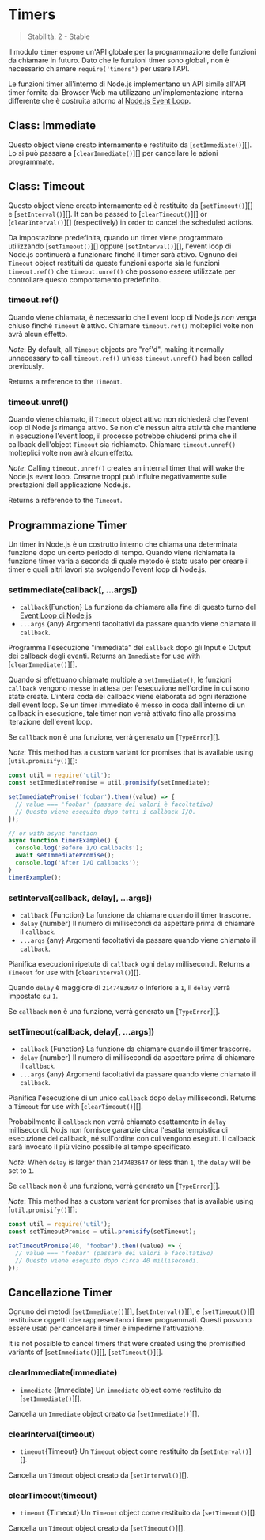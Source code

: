 # Timers

<!--introduced_in=v0.10.0-->

> Stabilità: 2 - Stable

Il modulo `timer` espone un'API globale per la programmazione delle funzioni da chiamare in futuro. Dato che le funzioni timer sono globali, non è necessario chiamare `require('timers')` per usare l'API.

Le funzioni timer all'interno di Node.js implementano un API simile all'API timer fornita dai Browser Web ma utilizzano un'implementazione interna differente che è costruita attorno al [Node.js Event Loop](https://nodejs.org/en/docs/guides/event-loop-timers-and-nexttick).

## Class: Immediate

Questo object viene creato internamente e restituito da [`setImmediate()`][]. Lo si può passare a [`clearImmediate()`][] per cancellare le azioni programmate.

## Class: Timeout

Questo object viene creato internamente ed è restituito da [`setTimeout()`][] e [`setInterval()`][]. It can be passed to [`clearTimeout()`][] or [`clearInterval()`][] (respectively) in order to cancel the scheduled actions.

Da impostazione predefinita, quando un timer viene programmato utilizzando [`setTimeout()`][] oppure [`setInterval()`][], l'event loop di Node.js continuerà a funzionare finché il timer sarà attivo. Ognuno dei `Timeout` object restituiti da queste funzioni esporta sia le funzioni `timeout.ref()` che `timeout.unref()` che possono essere utilizzate per controllare questo comportamento predefinito.

### timeout.ref()
<!-- YAML
added: v0.9.1
-->

Quando viene chiamata, è necessario che l'event loop di Node.js *non* venga chiuso finché `Timeout` è attivo. Chiamare `timeout.ref()` molteplici volte non avrà alcun effetto.

*Note*: By default, all `Timeout` objects are "ref'd", making it normally unnecessary to call `timeout.ref()` unless `timeout.unref()` had been called previously.

Returns a reference to the `Timeout`.

### timeout.unref()
<!-- YAML
added: v0.9.1
-->

Quando viene chiamato, il `Timeout` object attivo non richiederà che l'event loop di Node.js rimanga attivo. Se non c'è nessun altra attività che mantiene in esecuzione l'event loop, il processo potrebbe chiudersi prima che il callback dell'object `Timeout` sia richiamato. Chiamare `timeout.unref()` molteplici volte non avrà alcun effetto.

*Note*: Calling `timeout.unref()` creates an internal timer that will wake the Node.js event loop. Crearne troppi può influire negativamente sulle prestazioni dell'applicazione Node.js.

Returns a reference to the `Timeout`.

## Programmazione Timer

Un timer in Node.js è un costrutto interno che chiama una determinata funzione dopo un certo periodo di tempo. Quando viene richiamata la funzione timer varia a seconda di quale metodo è stato usato per creare il timer e quali altri lavori sta svolgendo l'event loop di Node.js.

### setImmediate(callback[, ...args])
<!-- YAML
added: v0.9.1
-->

* `callback`{Function} La funzione da chiamare alla fine di questo turno del [Event Loop di Node.js](https://nodejs.org/en/docs/guides/event-loop-timers-and-nexttick)
* `...args` {any} Argomenti facoltativi da passare quando viene chiamato il `callback`.

Programma l'esecuzione "immediata" del `callback` dopo gli Input e Output dei callback degli eventi. Returns an `Immediate` for use with [`clearImmediate()`][].

Quando si effettuano chiamate multiple a `setImmediate()`, le funzioni `callback` vengono messe in attesa per l'esecuzione nell'ordine in cui sono state create. L'intera coda dei callback viene elaborata ad ogni iterazione dell'event loop. Se un timer immediato è messo in coda dall'interno di un callback in esecuzione, tale timer non verrà attivato fino alla prossima iterazione dell'event loop.

Se `callback` non è una funzione, verrà generato un [`TypeError`][].

*Note*: This method has a custom variant for promises that is available using [`util.promisify()`][]:

```js
const util = require('util');
const setImmediatePromise = util.promisify(setImmediate);

setImmediatePromise('foobar').then((value) => {
  // value === 'foobar' (passare dei valori è facoltativo)
  // Questo viene eseguito dopo tutti i callback I/O.
});

// or with async function
async function timerExample() {
  console.log('Before I/O callbacks');
  await setImmediatePromise();
  console.log('After I/O callbacks');
}
timerExample();
```

### setInterval(callback, delay[, ...args])
<!-- YAML
added: v0.0.1
-->

* `callback` {Function} La funzione da chiamare quando il timer trascorre.
* `delay` {number} Il numero di millisecondi da aspettare prima di chiamare il `callback`.
* `...args` {any} Argomenti facoltativi da passare quando viene chiamato il `callback`.

Pianifica esecuzioni ripetute di `callback` ogni `delay` millisecondi. Returns a `Timeout` for use with [`clearInterval()`][].

Quando `delay` è maggiore di `2147483647` o inferiore a `1`, il `delay` verrà impostato su `1`.

Se `callback` non è una funzione, verrà generato un [`TypeError`][].

### setTimeout(callback, delay[, ...args])
<!-- YAML
added: v0.0.1
-->

* `callback` {Function} La funzione da chiamare quando il timer trascorre.
* `delay` {number} Il numero di millisecondi da aspettare prima di chiamare il `callback`.
* `...args` {any} Argomenti facoltativi da passare quando viene chiamato il `callback`.

Pianifica l'esecuzione di un unico `callback` dopo `delay` millisecondi. Returns a `Timeout` for use with [`clearTimeout()`][].

Probabilmente il `callback` non verrà chiamato esattamente in `delay` millisecondi. No.js non fornisce garanzie circa l'esatta tempistica di esecuzione dei callback, né sull'ordine con cui vengono eseguiti. Il callback sarà invocato il più vicino possibile al tempo specificato.

*Note*: When `delay` is larger than `2147483647` or less than `1`, the `delay` will be set to `1`.

Se `callback` non è una funzione, verrà generato un [`TypeError`][].

*Note*: This method has a custom variant for promises that is available using [`util.promisify()`][]:

```js
const util = require('util');
const setTimeoutPromise = util.promisify(setTimeout);

setTimeoutPromise(40, 'foobar').then((value) => {
  // value === 'foobar' (passare dei valori è facoltativo)
  // Questo viene eseguito dopo circa 40 millisecondi.
});
```

## Cancellazione Timer

Ognuno dei metodi [`setImmediate()`][], [`setInterval()`][], e [`setTimeout()`][] restituisce oggetti che rappresentano i timer programmati. Questi possono essere usati per cancellare il timer e impedirne l'attivazione.

It is not possible to cancel timers that were created using the promisified variants of [`setImmediate()`][], [`setTimeout()`][].

### clearImmediate(immediate)
<!-- YAML
added: v0.9.1
-->

* `immediate` {Immediate} Un `immediate` object come restituito da [`setImmediate()`][].

Cancella un `Immediate` object creato da [`setImmediate()`][].

### clearInterval(timeout)
<!-- YAML
added: v0.0.1
-->

* `timeout`{Timeout} Un `Timeout` object come restituito da [`setInterval()`][].

Cancella un `Timeout` object creato da [`setInterval()`][].

### clearTimeout(timeout)
<!-- YAML
added: v0.0.1
-->

* `timeout` {Timeout} Un `Timeout` object come restituito da [`setTimeout()`][].

Cancella un `Timeout` object creato da [`setTimeout()`][].
